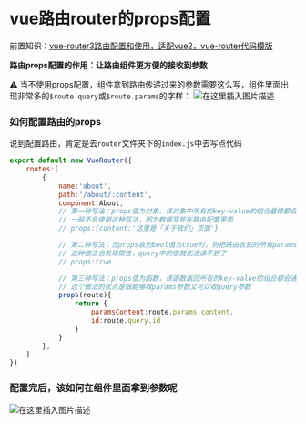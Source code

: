 ﻿# vue路由router的props配置

前置知识：[vue-router3路由配置和使用，适配vue2，vue-router代码模版](https://blog.csdn.net/weixin_45525653/article/details/124948059?spm=1001.2014.3001.5501)

**路由props配置的作用：让路由组件更方便的接收到参数**

⚠️ 当不使用props配置，组件拿到路由传递过来的参数需要这么写，组件里面出现非常多的`$route.query`或`$route.params`的字样：
![在这里插入图片描述](https://img-blog.csdnimg.cn/ed8d1a7cc0ad43fea057ce0233722428.png)

### 如何配置路由的props
说到配置路由，肯定是去`router`文件夹下的`index.js`中去写点代码

```javascript
export default new VueRouter({
    routes:[
        {
            name:'about',
            path:'/about/:content',
            component:About,
            // 第一种写法：props值为对象，该对象中所有的key-value的组合最终都会通过props传给組件
            // 一般不会使用这种写法，因为数据写死在路由配置里面
            // props:{content:'这里是「关于我们」页面'}

            // 第二种写法：当props收到bool值为true时，则把路由收到的所有params参数通过props传给組件
            // 这种做法也有局限性，query中的值就死活读不到了
            // props:true

            // 第三种写法：props值为函数，该函数返回所有的key-value的组合都会通过props传给組件
            // 这个做法的优点是既能够收params参数又可以收query参数
            props(route){
                return {
                    paramsContent:route.params.content,
                    id:route.query.id
                }
            }
        },
    ]
})
```

### 配置完后，该如何在组件里面拿到参数呢
![在这里插入图片描述](https://img-blog.csdnimg.cn/99d5f7a7a7964db3ba0d875a6b0ae536.png)

